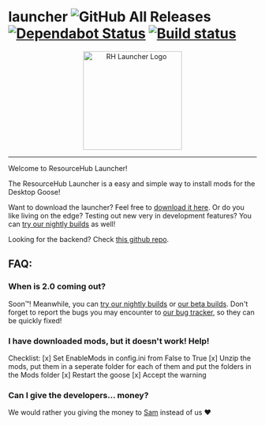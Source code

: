 
# launcher ![GitHub All Releases](https://img.shields.io/github/downloads/desktopgooseunofficial/launcher/total) [![Dependabot Status](https://api.dependabot.com/badges/status?host=github&repo=DesktopGooseUnofficial/launcher)](https://dependabot.com) [![Build status](https://ci.appveyor.com/api/projects/status/q2iccrkgxriosdmd?svg=true)](https://ci.appveyor.com/project/VukAnd/launcher)

<p align="center">
<img width="200" height="200" alt="RH Launcher Logo" src="https://i.imgur.com/ma8iAVM.png">
</p>

---

Welcome to ResourceHub Launcher!

The ResourceHub Launcher is a easy and simple way to install mods for the Desktop Goose!

Want to download the launcher? Feel free to [download it here](https://github.com/desktopgooseunofficial/launcher/releases/latest). Or do you like living on the edge? Testing out new very in development features? You can [try our nightly builds](https://github.com/DesktopGooseUnofficial/launcher-nightly/releases/latest) as well!

Looking for the backend? Check [this github repo](https://github.com/desktopgooseunofficial/launcher-backend). 

## FAQ:

### When is 2.0 coming out?

Soon™️! Meanwhile, you can [try our nightly builds](https://github.com/DesktopGooseUnofficial/launcher-nightly/releases/latest) or [our beta builds](https://github.com/Wuzado/launcher/releases/latest). Don't forget to report the bugs you may encounter to [our bug tracker](https://github.com/DesktopGooseUnofficial/launcher/issues), so they can be quickly fixed!

### I have downloaded mods, but it doesn't work! Help!

Checklist:
[x] Set EnableMods in config.ini from False to True
[x] Unzip the mods, put them in a seperate folder for each of them and put the folders in the Mods folder
[x] Restart the goose
[x] Accept the warning

### Can I give the developers... money?

We would rather you giving the money to [Sam](https://patreon.com/sammakesvr) instead of us ❤
